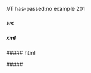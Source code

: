 //T has-passed:no
example 201
##### src
>
>  
> 
##### xml
<?xml version="1.0" encoding="UTF-8"?>
<!DOCTYPE document SYSTEM "CommonMark.dtd">
<document xmlns="http://commonmark.org/xml/1.0">
  <block_quote />
</document>
##### html
<blockquote>
</blockquote>
#####
